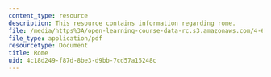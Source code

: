 ```yaml
---
content_type: resource
description: This resource contains information regarding rome.
file: /media/https%3A/open-learning-course-data-rc.s3.amazonaws.com/4-605-introduction-to-the-history-and-theory-of-architecture-spring-2012/4c18d249f87d8be3d9bb7cd57a15248c_MIT4_605S12_lec13.pdf
file_type: application/pdf
resourcetype: Document
title: Rome
uid: 4c18d249-f87d-8be3-d9bb-7cd57a15248c
---
```

